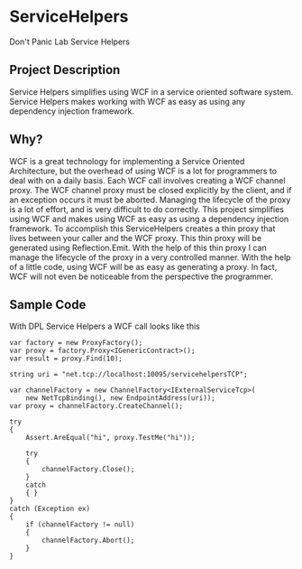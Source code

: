 # ServiceHelpers
Don't Panic Lab Service Helpers

## Project Description
Service Helpers simplifies using WCF in a service oriented software system. Service Helpers makes working with WCF as easy as using any dependency injection framework.

## Why?
WCF is a great technology for implementing a Service Oriented Architecture, but the overhead of using WCF is a lot for programmers to deal with on a daily basis. Each WCF call involves creating a WCF channel proxy. The WCF channel proxy must be closed explicitly by the client, and if an exception occurs it must be aborted. Managing the lifecycle of the proxy is a lot of effort, and is very difficult to do correctly. This project simplifies using WCF and makes using WCF as easy as using a dependency injection framework. To accomplish this ServiceHelpers creates a thin proxy that lives between your caller and the WCF proxy. This thin proxy will be generated using Reflection.Emit. With the help of this thin proxy I can manage the lifecycle of the proxy in a very controlled manner. With the help of a little code, using WCF will be as easy as generating a proxy. In fact, WCF will not even be noticeable from the perspective the programmer.

## Sample Code
With DPL Service Helpers a WCF call looks like this

```
var factory = new ProxyFactory();
var proxy = factory.Proxy<IGenericContract>();
var result = proxy.Find(10);
```

```
string uri = "net.tcp://localhost:10095/servicehelpersTCP";

var channelFactory = new ChannelFactory<IExternalServiceTcp>(
	new NetTcpBinding(), new EndpointAddress(uri));
var proxy = channelFactory.CreateChannel();

try
{
	Assert.AreEqual("hi", proxy.TestMe("hi"));

	try
	{
		channelFactory.Close();
	}
	catch
	{ }
}
catch (Exception ex)
{
	if (channelFactory != null)
	{
		channelFactory.Abort();
	}
}
```
